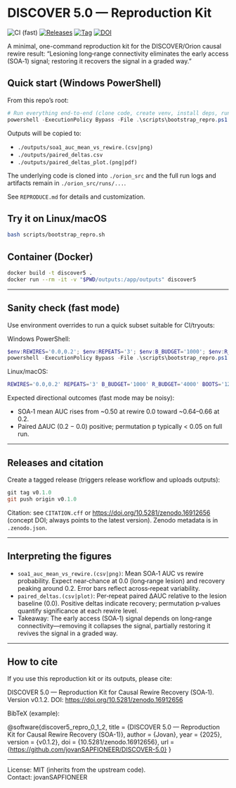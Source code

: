 # DISCOVER 5.0 — Reproduction Kit

![CI (fast)](https://github.com/jovanSAPFIONEER/DISCOVER-5.0/actions/workflows/repro.yml/badge.svg) [![Releases](https://img.shields.io/github/v/release/jovanSAPFIONEER/DISCOVER-5.0)](https://github.com/jovanSAPFIONEER/DISCOVER-5.0/releases) [![Tag](https://img.shields.io/github/v/tag/jovanSAPFIONEER/DISCOVER-5.0?label=tag&sort=semver)](https://github.com/jovanSAPFIONEER/DISCOVER-5.0/tags) [![DOI](https://zenodo.org/badge/DOI/10.5281/zenodo.16912656.svg)](https://doi.org/10.5281/zenodo.16912656)

A minimal, one-command reproduction kit for the DISCOVER/Orion causal rewire result:
“Lesioning long‑range connectivity eliminates the early access (SOA‑1) signal; restoring it recovers the signal in a graded way.”

## Quick start (Windows PowerShell)

From this repo’s root:

```powershell
# Run everything end-to-end (clone code, create venv, install deps, run pipeline)
powershell -ExecutionPolicy Bypass -File .\scripts\bootstrap_repro.ps1
```

Outputs will be copied to:
- `./outputs/soa1_auc_mean_vs_rewire.(csv|png)`
- `./outputs/paired_deltas.csv`
- `./outputs/paired_deltas_plot.(png|pdf)`

The underlying code is cloned into `./orion_src` and the full run logs and artifacts remain in `./orion_src/runs/...`.

See `REPRODUCE.md` for details and customization.

## Try it on Linux/macOS

```bash
bash scripts/bootstrap_repro.sh
```

## Container (Docker)

```bash
docker build -t discover5 .
docker run --rm -it -v "$PWD/outputs:/app/outputs" discover5
```

---

## Sanity check (fast mode)
Use environment overrides to run a quick subset suitable for CI/tryouts:

Windows PowerShell:
```powershell
$env:REWIRES='0.0,0.2'; $env:REPEATS='3'; $env:B_BUDGET='1000'; $env:R_BUDGET='4000'; $env:BOOTS='120'
powershell -ExecutionPolicy Bypass -File .\scripts\bootstrap_repro.ps1
```

Linux/macOS:
```bash
REWIRES='0.0,0.2' REPEATS='3' B_BUDGET='1000' R_BUDGET='4000' BOOTS='120' bash scripts/bootstrap_repro.sh
```

Expected directional outcomes (fast mode may be noisy):
- SOA‑1 mean AUC rises from ~0.50 at rewire 0.0 toward ~0.64–0.66 at 0.2.
- Paired ΔAUC (0.2 − 0.0) positive; permutation p typically < 0.05 on full run.

---

## Releases and citation

Create a tagged release (triggers release workflow and uploads outputs):
```powershell
git tag v0.1.0
git push origin v0.1.0
```

Citation: see `CITATION.cff` or https://doi.org/10.5281/zenodo.16912656 (concept DOI; always points to the latest version). Zenodo metadata is in `.zenodo.json`.

---

## Interpreting the figures

- `soa1_auc_mean_vs_rewire.(csv|png)`: Mean SOA‑1 AUC vs rewire probability. Expect near‑chance at 0.0 (long‑range lesion) and recovery peaking around 0.2. Error bars reflect across‑repeat variability.
- `paired_deltas.(csv|plot)`: Per‑repeat paired ΔAUC relative to the lesion baseline (0.0). Positive deltas indicate recovery; permutation p‑values quantify significance at each rewire level.
- Takeaway: The early access (SOA‑1) signal depends on long‑range connectivity—removing it collapses the signal, partially restoring it revives the signal in a graded way.

---

## How to cite

If you use this reproduction kit or its outputs, please cite:

DISCOVER 5.0 — Reproduction Kit for Causal Rewire Recovery (SOA‑1). Version v0.1.2. DOI: https://doi.org/10.5281/zenodo.16912656

BibTeX (example):

@software{discover5_repro_0_1_2,
	title        = {DISCOVER 5.0 — Reproduction Kit for Causal Rewire Recovery (SOA-1)},
	author       = {Jovan},
	year         = {2025},
	version      = {v0.1.2},
	doi          = {10.5281/zenodo.16912656},
	url          = {https://github.com/jovanSAPFIONEER/DISCOVER-5.0}
}

---

License: MIT (inherits from the upstream code).  
Contact: jovanSAPFIONEER
